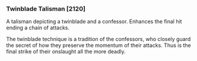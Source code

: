 ### Twinblade Talisman [2120]

A talisman depicting a twinblade and a confessor. Enhances the final hit ending a chain of attacks.

The twinblade technique is a tradition of the confessors, who closely guard the secret of how they preserve the momentum of their attacks. Thus is the final strike of their onslaught all the more deadly.